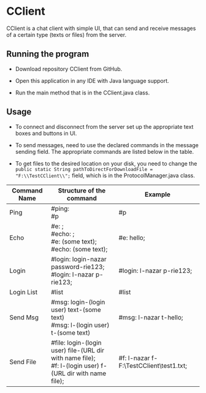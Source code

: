 # CClient

CClient is a chat client with simple UI, that can send and receive messages of a certain type (texts or files) from the server.

## Running the program

* Download repository CClient from GitHub.

* Open this application in any IDE with Java language support.

* Run the main method that is in the CClient.java class.

## Usage

* To connect and disconnect from the server set up the appropriate text boxes and buttons in UI.

* To send messages, need to use the declared commands in the message sending field. The appropriate commands are listed below in the table.

* To get files to the desired location on your disk, you need to change the ` public static String pathToDirectForDownloadFile = "F:\\TestCClient\\";` field, which is in the ProtocolManager.java class.

Command Name |Structure of the command|Example|
-------------|------------------------|-------|
Ping|#ping: <br> #p|#p|
Echo|#e: ; <br> #echo: ; <br> #e: (some text); <br> #echo: (some text);|#e: hello;|
Login|#login: login-nazar password-rie123; <br> #login: l-nazar p-rie123;| #login: l-nazar p-rie123;|
Login List|#list|#list|
Send Msg|#msg: login-(login user) text-(some text) <br> #msg: l-(login user) t-(some text)|#msg: l-nazar t-hello;|
Send File|#file: login-(login user) file-(URL dir with name file); <br> #f: l-(login user) f-(URL dir with name file);| #f: l-nazar f-F:\TestCClient\test1.txt;|
